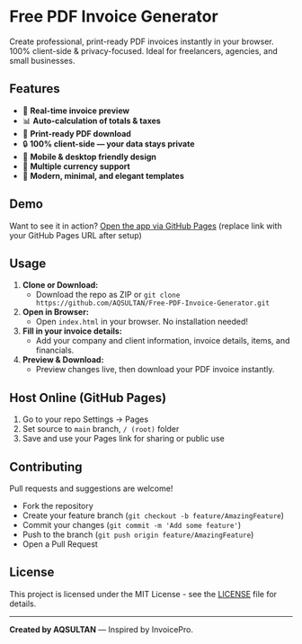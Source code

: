 # Free PDF Invoice Generator

Create professional, print-ready PDF invoices instantly in your browser. 100% client-side & privacy-focused. Ideal for freelancers, agencies, and small businesses.

## Features
- 🧾 **Real-time invoice preview**
- 📊 **Auto-calculation of totals & taxes**
- 📄 **Print-ready PDF download**
- 🔒 **100% client-side — your data stays private**
- 📱 **Mobile & desktop friendly design**
- 💱 **Multiple currency support**
- 🎨 **Modern, minimal, and elegant templates**

## Demo
Want to see it in action? [Open the app via GitHub Pages](#) (replace link with your GitHub Pages URL after setup)

## Usage
1. **Clone or Download:**
   - Download the repo as ZIP or `git clone https://github.com/AQSULTAN/Free-PDF-Invoice-Generator.git`
2. **Open in Browser:**
   - Open `index.html` in your browser. No installation needed!
3. **Fill in your invoice details:**
   - Add your company and client information, invoice details, items, and financials.
4. **Preview & Download:**
   - Preview changes live, then download your PDF invoice instantly.

## Host Online (GitHub Pages)
1. Go to your repo Settings → Pages
2. Set source to `main` branch, `/ (root)` folder
3. Save and use your Pages link for sharing or public use

## Contributing
Pull requests and suggestions are welcome!
- Fork the repository
- Create your feature branch (`git checkout -b feature/AmazingFeature`)
- Commit your changes (`git commit -m 'Add some feature'`)
- Push to the branch (`git push origin feature/AmazingFeature`)
- Open a Pull Request

## License
This project is licensed under the MIT License - see the [LICENSE](LICENSE) file for details.

---

**Created by AQSULTAN** — Inspired by InvoicePro.